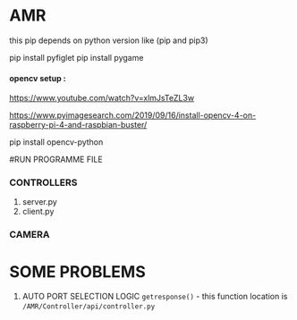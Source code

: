 # AMR

this pip depends on python version like (pip and pip3)

pip install pyfiglet
pip install pygame

#### opencv setup :
https://www.youtube.com/watch?v=xlmJsTeZL3w

https://www.pyimagesearch.com/2019/09/16/install-opencv-4-on-raspberry-pi-4-and-raspbian-buster/

pip install opencv-python


#RUN PROGRAMME FILE
 
### CONTROLLERS
1. server.py 
2. client.py

### CAMERA
 

# SOME PROBLEMS

1. AUTO PORT SELECTION LOGIC `getresponse()` - this function location is `/AMR/Controller/api/controller.py` 
